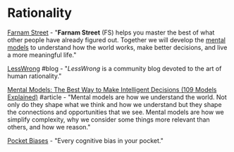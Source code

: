 # Rationality

[Farnam Street](https://fs.blog/) - "**Farnam Street** \(FS\) helps you master the best of what other people have already figured out. Together we will develop the [mental models](https://fs.blog/mental-models/) to understand how the world works, make better decisions, and live a more meaningful life."

[LessWrong](https://www.lesswrong.com/) \#blog - "_LessWrong_ is a community blog devoted to the art of human rationality."

[Mental Models: The Best Way to Make Intelligent Decisions \(109 Models Explained\)](https://fs.blog/mental-models/) \#article - "Mental models are how we understand the world. Not only do they shape what we think and how we understand but they shape the connections and opportunities that we see. Mental models are how we simplify complexity, why we consider some things more relevant than others, and how we reason."

[Pocket Biases](https://pocket-biases.glideapp.io/?ref=producthunt) - "Every cognitive bias in your pocket."

